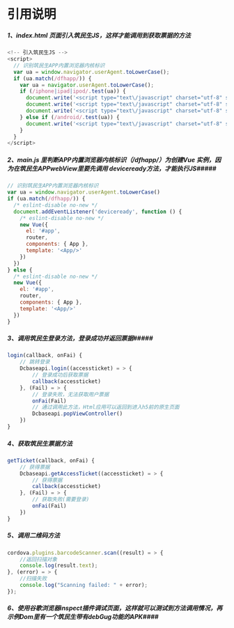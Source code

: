 # 引用说明

##### 1、index.html 页面引入筑民生JS，这样才能调用到获取票据的方法

```	js
<!-- 引入筑民生JS -->
<script>
  // 识别筑民生APP内置浏览器内核标识
  var ua = window.navigator.userAgent.toLowerCase();
  if (ua.match(/dfhapp/)) {
    var ua = navigator.userAgent.toLowerCase();
    if (/iphone|ipad|ipod/.test(ua)) {
      document.write('<script type="text\/javascript" charset="utf-8" src="http:\/\/m.scity.cn\/frame\/ios\/cordova.js"><\/script>');
      document.write('<script type="text\/javascript" charset="utf-8" src="http:\/\/m.scity.cn\/frame\/ios\/js\/DCPlugin.js"><\/script>');
      document.write('<script type="text\/javascript" charset="utf-8" src="http:\/\/m.scity.cn\/frame\/ios\/plugins\/barcodescanner.js"><\/script>');
    } else if (/android/.test(ua)) {
      document.write('<script type="text\/javascript" charset="utf-8" src="http:\/\/m.scity.cn\/frame\/android\/cordova.js"><\/script>');
    }
  }
</script>
```

##### 2、main.js 里判断APP内置浏览器内核标识（/dfhapp/）为创建Vue 实例，因为在筑民生APPwebView里要先调用 deviceready方法，才能执行JS#####

```	js
// 识别筑民生APP内置浏览器内核标识
var ua = window.navigator.userAgent.toLowerCase()
if (ua.match(/dfhapp/)) {
  /* eslint-disable no-new */
  document.addEventListener('deviceready', function () {
    /* eslint-disable no-new */
    new Vue({
      el: '#app',
      router,
      components: { App },
      template: '<App/>'
    })
  })
} else {
  /* eslint-disable no-new */
  new Vue({
    el: '#app',
    router,
    components: { App },
    template: '<App/>'
  })
}
```

##### 3、调用筑民生登录方法，登录成功并返回票据#####

```js
login(callback, onFai) {
	// 跳转登录
	Dcbaseapi.login((accessticket) = > {
		// 登录成功后获取票据
		callback(accessticket)
	}, (Fail) = > {
		// 登录失败，无法获取用户票据
		onFai(Fail)
		// 通过调用此方法，Html应用可以返回到进入h5前的原生页面
		Dcbaseapi.popViewController()
	})
}
```

##### 4、获取筑民生票据方法 

```js
getTicket(callback, onFai) {
	// 获得票据
	Dcbaseapi.getAccessTicket((accessticket) = > {
		// 获得票据
		callback(accessticket)
	}, (Fail) = > {
		// 获取失败(需要登录)
		onFai(Fail)
	})
}
```

##### 5、调用二维码方法 

```js
cordova.plugins.barcodeScanner.scan((result) = > { 
    //返回扫描对象
	console.log(result.text);
}, (error) = > { 
    //扫描失败
	console.log("Scanning failed: " + error);
});
```

##### 6、使用谷歌浏览器inspect插件调试页面，这样就可以测试到方法调用情况，再示例Dom里有一个筑民生带有debGug功能的APK####


